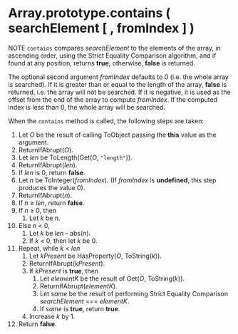 # Array.prototype.contains ( searchElement [ , fromIndex ] )

NOTE `contains` compares _searchElement_ to the elements of the array, in ascending order, using the Strict Equality Comparison algorithm, and if found at any position, returns **true**; otherwise, **false** is returned.

The optional second argument _fromIndex_ defaults to 0 (i.e. the whole array is searched). If it is greater than or equal to the length of the array, **false** is returned, i.e. the array will not be searched. If it is negative, it is used as the offset from the end of the array to compute _fromIndex_. If the computed index is less than 0, the whole array will be searched.

When the `contains` method is called, the following steps are taken:

1. Let _O_ be the result of calling ToObject passing the **this** value as the argument.
1. ReturnIfAbrupt(_O_).
1. Let _len_ be ToLength(Get(_O_, `"length"`)).
1. ReturnIfAbrupt(_len_).
1. If _len_ is 0, return **false**.
1. Let _n_ be ToInteger(_fromIndex_). (If _fromIndex_ is **undefined**, this step produces the value 0).
1. ReturnIfAbrupt(_n_).
1. If _n_ ≥ _len_, return **false**.
1. If _n_ ≥ 0, then
    1. Let _k_ be _n_.
1. Else _n_ < 0,
    1. Let _k_ be _len_ - abs(_n_).
    1. If _k_ < 0, then let _k_ be 0.
1. Repeat, while _k_ < _len_
    1. Let _kPresent_ be HasProperty(_O_, ToString(_k_)).
    1. ReturnIfAbrupt(_kPresent_).
    1. If _kPresent_ is **true**, then
        1. Let _elementK_ be the result of Get(_O_, ToString(_k_)).
        1. ReturnIfAbrupt(_elementK_).
        1. Let _same_ be the result of performing Strict Equality Comparison _searchElement_ === _elementK_.
        1. If _same_ is **true**, return **true**.
    1. Increase _k_ by 1.
1. Return **false**.
